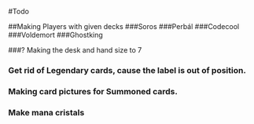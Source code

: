 #Todo

##Making Players with given decks
###Soros
###Perbál
###Codecool
###Voldemort
###Ghostking



###? Making the desk and hand size to 7
### Get rid of Legendary cards, cause the label is out of position.
### Making card pictures for Summoned cards.
### Make mana cristals